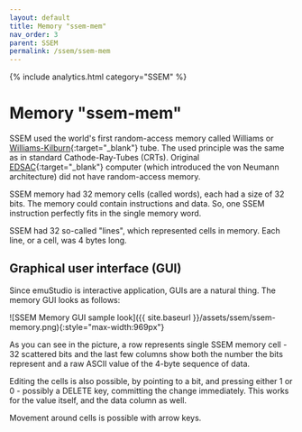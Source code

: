 ```yaml
---
layout: default
title: Memory "ssem-mem"
nav_order: 3
parent: SSEM
permalink: /ssem/ssem-mem
---
```


{% include analytics.html category="SSEM" %}

# Memory "ssem-mem"

SSEM used the world's first random-access memory called Williams or [Williams-Kilburn][tube]{:target="_blank"} tube. The used principle was the same as in standard Cathode-Ray-Tubes (CRTs). Original [EDSAC][edsac]{:target="_blank"} computer (which introduced the von Neumann architecture) did not have random-access memory.

SSEM memory had 32 memory cells (called words), each had a size of 32 bits. The memory could contain instructions and data. So, one SSEM instruction perfectly fits in the single memory word.

SSEM had 32 so-called "lines", which represented cells in memory. Each line, or a cell, was 4 bytes long. 

## Graphical user interface (GUI)

Since emuStudio is interactive application, GUIs are a natural thing. The memory GUI looks as follows:

![SSEM Memory GUI sample look]({{ site.baseurl }}/assets/ssem/ssem-memory.png){:style="max-width:969px"}

As you can see in the picture, a row represents single SSEM memory cell - 32 scattered bits and the last few columns show both the number the bits represent and a raw ASCII value of the 4-byte sequence of data.

Editing the cells is also possible, by pointing to a bit, and pressing either 1 or 0 - possibly a DELETE key, committing the change immediately. This works for the value itself, and the data column as well.

Movement around cells is possible with arrow keys.


[tube]: https://en.wikipedia.org/wiki/Manchester_Small-Scale_Experimental_Machine#Williams-Kilburn_tube
[edsac]: https://en.wikipedia.org/wiki/EDSAC
